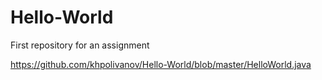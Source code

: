 # Hello-World
First repository for an assignment

https://github.com/khpolivanov/Hello-World/blob/master/HelloWorld.java
